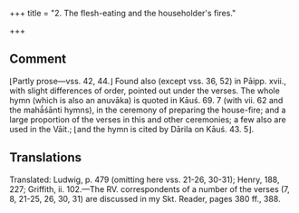 +++
title = "2. The flesh-eating and the householder's fires."

+++
## Comment
⌊Partly prose—vss. 42, 44.⌋ Found also (except vss. 36, 52) in Pāipp. xvii., with slight differences of order, pointed out under the verses. The whole hymn (which is also an anuvāka) is quoted in Kāuś. 69. 7 (with vii. 62 and the mahā́śānti hymns), in the ceremony of preparing the house-fire; and a large proportion of the verses in this and other ceremonies; a few also are used in the Vāit.; ⌊and the hymn is cited by Dārila on Kāuś. 43. 5⌋.


## Translations
Translated: Ludwig, p. 479 (omitting here vss. 21-26, 30-31); Henry, 188, 227; Griffith, ii. 102.—The RV. correspondents of a number of the verses (7, 8, 21-25, 26, 30, 31) are discussed in my Skt. Reader, pages 380 ff., 388.
